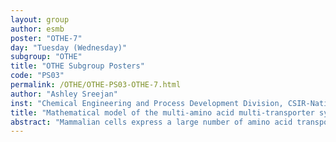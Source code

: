 ```yaml
---
layout: group
author: esmb
poster: "OTHE-7"
day: "Tuesday (Wednesday)"
subgroup: "OTHE"
title: "OTHE Subgroup Posters"
code: "PS03"
permalink: /OTHE/OTHE-PS03-OTHE-7.html
author: "Ashley Sreejan"
inst: "Chemical Engineering and Process Development Division, CSIR-National Chemical Laboratory"
title: "Mathematical model of the multi-amino acid multi-transporter system in CHO cells"
abstract: "Mammalian cells express a large number of amino acid transporters of multiple types that can transfer multiple amino acids with varying efficacies. This combinatorial transfer makes it challenging to predict the effect of perturbations in the external amino acid pool or transporter expression levels on individual amino acid flux. Building on existing models, we develop a general model for such a complex transport system. Steady state analysis is carried out for single-carrier systems, and an analytical solution is derived for the transport rate under constant cellular and external concentrations. We apply the model to Chinese hamster ovary (CHO) cells in chemically defined media and estimate the short-term effects of perturbations in transporter expression and medium concentration on amino acid fluxes. Conditions for synergistic and repressive effects are identified, and the model can successfully predict known amino acid interactions and dependencies that were not used in constructing the model. This model can act as a tool to formulate testable hypotheses on the effect of process and genetic changes on amino acid initial uptake. Coupled with amino acid metabolism models, it can serve as the transporter dynamics component of a comprehensive model for intra- and extra-cellular amino acid dynamics."
---
```

